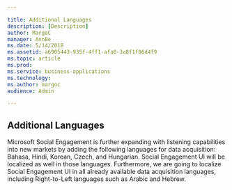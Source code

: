 ```yaml
---

title: Additional Languages
description: [Description]
author: MargoC
manager: AnnBe
ms.date: 5/14/2018
ms.assetid: a6905443-935f-4ff1-afa8-3a8f1f86d4f9
ms.topic: article
ms.prod: 
ms.service: business-applications
ms.technology: 
ms.author: margoc
audience: Admin

---
```

Additional Languages
--------------------



Microsoft Social Engagement is further expanding with listening capabilities
into new markets by adding the following languages for data acquisition: Bahasa,
Hindi, Korean, Czech, and Hungarian. Social Engagement UI will be localized as
well in those languages. Furthermore, we are going to localize Social Engagement
UI in all already available data acquisition languages, including Right-to-Left
languages such as Arabic and Hebrew.
